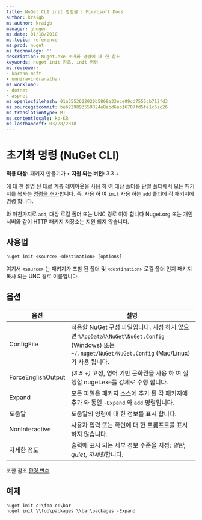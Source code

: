 ```yaml
---
title: NuGet CLI init 명령을 | Microsoft Docs
author: kraigb
ms.author: kraigb
manager: ghogen
ms.date: 01/18/2018
ms.topic: reference
ms.prod: nuget
ms.technology: ''
description: Nuget.exe 초기화 명령에 대 한 참조
keywords: nuget init 참조, init 명령
ms.reviewer:
- karann-msft
- unniravindranathan
ms.workload:
- dotnet
- aspnet
ms.openlocfilehash: 01a3553622020b5868e33ece09cd7555cb712fd3
ms.sourcegitcommit: beb229893559824e8abd6ab16707fd5fe1c6ac26
ms.translationtype: MT
ms.contentlocale: ko-KR
ms.lasthandoff: 03/28/2018
---
```

# <a name="init-command-nuget-cli"></a>초기화 명령 (NuGet CLI)

**적용 대상:** 패키지 만들기가 &bullet; **지원 되는 버전:** 3.3 +

에 대 한 설명 된 대로 계층 레이아웃을 사용 하 여 대상 폴더를 단일 폴더에서 모든 패키지를 복사는 [명령을 추가](cli-ref-add.md)합니다. 즉, 사용 하 여 `init` 사용 하는 `add` 폴더에 각 패키지에 명령 합니다.

와 마찬가지로 `add`, 대상 로컬 폴더 또는 UNC 경로 여야 합니다 Nuget.org 또는 개인 서버와 같이 HTTP 패키지 저장소는 지원 되지 않습니다.

## <a name="usage"></a>사용법

```cli
nuget init <source> <destination> [options]
```

여기서 `<source>` 는 패키지가 포함 된 폴더 및 `<destination>` 로컬 폴더 인지 패키지 복사 되는 UNC 경로 이름입니다.

## <a name="options"></a>옵션

| 옵션 | 설명 |
| --- | --- |
| ConfigFile | 적용할 NuGet 구성 파일입니다. 지정 하지 않으면 `%AppData%\NuGet\NuGet.Config` (Windows) 또는 `~/.nuget/NuGet/NuGet.Config` (Mac/Linux)가 사용 됩니다.|
| ForceEnglishOutput | *(3.5 +)*  고정, 영어 기반 문화권을 사용 하 여 실행할 nuget.exe를 강제로 수행 합니다. |
| Expand | 모든 파일은 패키지 소스에 추가 된 각 패키지에 추가 와 동일 `-Expand` 와 `add` 명령입니다. |
| 도움말 | 도움말의 명령에 대 한 정보를 표시 합니다. |
| NonInteractive | 사용자 입력 또는 확인에 대 한 프롬프트를 표시 하지 않습니다. |
| 자세한 정도 | 출력에 표시 되는 세부 정보 수준을 지정: *일반*, *quiet*, *자세한*합니다. |

또한 참조 [환경 변수](cli-ref-environment-variables.md)

## <a name="examples"></a>예제

```cli
nuget init c:\foo c:\bar
nuget init \\foo\packages \\bar\packages -Expand
```

